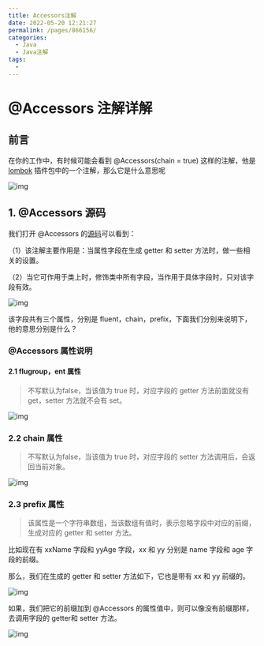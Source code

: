 ```yaml
---
title: Accessors注解
date: 2022-05-20 12:21:27
permalink: /pages/866156/
categories:
  - Java
  - Java注解
tags:
  - 
---
```

# 	@Accessors 注解详解

## 前言

在你的工作中，有时候可能会看到 @Accessors(chain = true) 这样的注解，他是 [lombok](https://so.csdn.net/so/search?q=lombok&spm=1001.2101.3001.7020) 插件包中的一个注解，那么它是什么意思呢

![img](http://img.alicbin.com/img/20220519210505.png)

## **1. @Accessors 源码**

我们打开 @Accessors 的[源码](https://so.csdn.net/so/search?q=源码&spm=1001.2101.3001.7020)可以看到：

（1）该注解主要作用是：当属性字段在生成 getter 和 setter 方法时，做一些相关的设置。

（2）当它可作用于类上时，修饰类中所有字段，当作用于具体字段时，只对该字段有效。

![img](http://img.alicbin.com/img/20220519210519.png)

该字段共有三个属性，分别是 fluent，chain，prefix，下面我们分别来说明下，他的意思分别是什么？

### @Accessors 属性说明

#### 2.1 flugroup，ent 属性

> 不写默认为false，当该值为 true 时，对应字段的 getter 方法前面就没有 get，setter 方法就不会有 set。

![img](http://img.alicbin.com/img/20220519210659.png)

### 2.2 chain 属性

> 不写默认为false，当该值为 true 时，对应字段的 setter 方法调用后，会返回当前对象。

![img](http://img.alicbin.com/img/20220519210721.png)

### 2.3 prefix 属性

> 该属性是一个字符串数组，当该数组有值时，表示忽略字段中对应的前缀，生成对应的 getter 和 setter 方法。

比如现在有 xxName 字段和 yyAge 字段，xx 和 yy 分别是 name 字段和 age 字段的前缀。

那么，我们在生成的 getter 和 setter 方法如下，它也是带有 xx 和 yy 前缀的。

![img](http://img.alicbin.com/img/20220519210749.png)

如果，我们把它的前缀加到 @Accessors 的属性值中，则可以像没有前缀那样，去调用字段的 getter和 setter 方法。

![img](http://img.alicbin.com/img/20220519210801.png)